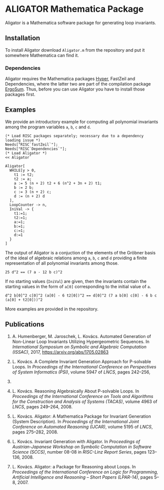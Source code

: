 # ALIGATOR Mathematica Package

Aligator is a Mathematica software package for generating loop invariants.

## Installation

To install Aligator download `Aligator.m` from the repository and put it somewhere Mathematica can
find it.

### Dependencies

Aligator requires the Mathematica packages [Hyper](http://www.fmf.uni-lj.si/~petkovsek/software.html), FastZeil and Dependencies, where the latter two are part of the compilation package [ErgoSum](https://www.risc.jku.at/research/combinat/software/ergosum/). Thus, before you can use Aligator you have to install those packages first.

## Examples

We provide an introductory example for computing all polynomial invariants among
the program variables `a`, `b`, `c` and `d`.

```
(* Load RISC packages separately; necessary due to a dependency loading issue *)
Needs["RISC`fastZeil`"];
Needs["RISC`Dependencies`"];
(* Load Aligator *)
<< Aligator`

Aligator[
  WHILE[y > 0,
    t1 := t2;
    t2 := a;
    a := 5 (n + 2) t2 + 6 (n^2 + 3n + 2) t1;
    b := 2 b;
    c := 3 (n + 2) c;
    d := (n + 2) d
  ],
  LoopCounter -> n,
  IniVal -> {
    t1:=1;
    t2:=1;
    a:=1;
    b:=1;
    c:=1;
    d:=1
  }
]
```

The output of Aligator is a conjuction of the elements of the Gröbner basis of
the ideal of algebraic relations among `a`, `b`, `c` and `d` providing a finite
representation of all polynomial invariants among those.

```
25 d^2 == (7 a - 12 b c)^2
```

If no starting values (`IniVal`) are given, then the invariants contain the
starting values in the form of `a[0]` corresponding to the initial value of `a`.

```
d^2 b[0]^2 c[0]^2 (a[0] - 6 t2[0])^2 == d[0]^2 (7 a b[0] c[0] - 6 b c (a[0] + t2[0]))^2
```

More examples are provided in the repository.

## Publications

1. A. Humenberger, M. Jaroschek, L. Kovács. Automated Generation of Non-Linear Loop Invariants Utilizing Hypergeometric Sequences. In *International Symposium on Symbolic and Algebraic Computation (ISSAC)*, 2017, https://arxiv.org/abs/1705.02863

2. L. Kovács. A Complete Invariant Generation Approach for P-solvable Loops. In *Proceedings of the
International Conference on Perspectives of System Informatics (PSI)*, volume 5947 of *LNCS*, pages 242–256,
2009.

3. L. Kovács. Reasoning Algebraically About P-solvable Loops. In *Proceedings of the International Conference
on Tools and Algorithms for the Construction and Analysis of Systems (TACAS)*, volume 4963 of *LNCS*,
pages 249–264, 2008.

4. L. Kovács. Aligator: A Mathematica Package for Invariant Generation (System Description). In *Proceedings
of the International Joint Conference on Automated Reasoning (IJCAR)*, volume 5195 of *LNCS*, pages
275–282, 2008.

5. L. Kovács. Invariant Generation with Aligator. In *Proceedings of Austrian-Japanese Workshop on
Symbolic Computation in Software Science (SCCS)*, number 08-08 in *RISC-Linz Report Series*, pages 123–
136, 2008.

6. L. Kovács. Aligator: a Package for Reasoning about Loops. In *Proceedings of the International Conference
on Logic for Programming, Artificial Intelligence and Reasoning – Short Papers (LPAR-14)*, pages 5–8, 2007.

